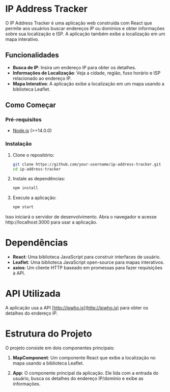 # IP Address Tracker

O IP Address Tracker é uma aplicação web construída com React que permite aos usuários buscar endereços IP ou domínios e obter informações sobre sua localização e ISP. A aplicação também exibe a localização em um mapa interativo.

## Funcionalidades

- **Busca de IP**: Insira um endereço IP para obter os detalhes.
- **Informações de Localização**: Veja a cidade, região, fuso horário e ISP relacionado ao endereço IP.
- **Mapa Interativo**: A aplicação exibe a localização em um mapa usando a biblioteca Leaflet.

## Como Começar

### Pré-requisitos

- [Node.js](https://nodejs.org/) (>=14.0.0)

### Instalação

1. Clone o repositório:

   ```bash
   git clone https://github.com/your-username/ip-address-tracker.git
   cd ip-address-tracker

2. Instale as dependências:

   ```bash
   npm install

3. Execute a aplicação:

   ```bash
   npm start
Isso iniciará o servidor de desenvolvimento. Abra o navegador e acesse http://localhost:3000 para usar a aplicação.

# Dependências

- **React**: Uma biblioteca JavaScript para construir interfaces de usuário.
- **Leaflet**: Uma biblioteca JavaScript open-source para mapas interativos.
- **axios**: Um cliente HTTP baseado em promessas para fazer requisições à API.

# API Utilizada

A aplicação usa a API [http://ipwho.is](http://ipwho.is) para obter os detalhes do endereço IP.

# Estrutura do Projeto

O projeto consiste em dois componentes principais:

1. **MapComponent**: Um componente React que exibe a localização no mapa usando a biblioteca Leaflet.

2. **App**: O componente principal da aplicação. Ele lida com a entrada do usuário, busca os detalhes do endereço IP/domínio e exibe as informações.


 
